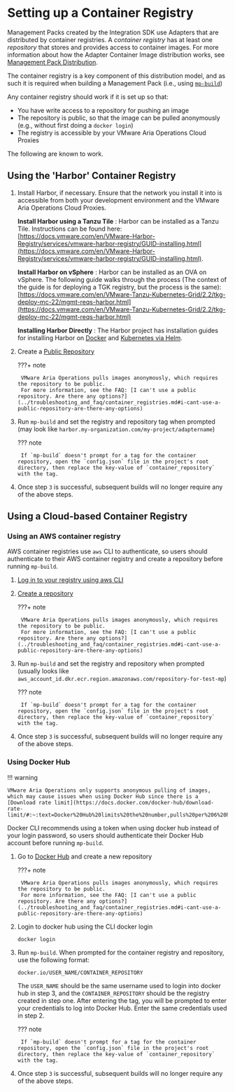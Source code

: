 # Setting up a Container Registry

Management Packs created by the Integration SDK use Adapters that are distributed by container registries. 
A _container registry_ has at least one _repository_ that stores and provides access to container images.
For more information about how the Adapter Container Image distribution works, see [Management Pack Distribution](../references/architecture.md#management-pack-distribution).

The container registry is a key component of this distribution model, and as such it is required when building a Management Pack (i.e., using [`mp-build`](../references/mp-build.md))

Any container registry should work if it is set up so that:

* You have write access to a repository for pushing an image
* The repository is public, so that the image can be pulled anonymously (e.g., without first doing a `docker login`)
* The registry is accessible by your VMware Aria Operations Cloud Proxies

The following are known to work.

## Using the 'Harbor' Container Registry

1. Install Harbor, if necessary. Ensure that the network you install it into is accessible from both your development environment and the VMware Aria Operations Cloud Proxies.

      **Install Harbor using a Tanzu Tile**
      :  Harbor can be installed as a Tanzu Tile. Instructions can be found here: [https://docs.vmware.com/en/VMware-Harbor-Registry/services/vmware-harbor-registry/GUID-installing.html](https://docs.vmware.com/en/VMware-Harbor-Registry/services/vmware-harbor-registry/GUID-installing.html).

      **Install Harbor on vSphere**
      :  Harbor can be installed as an OVA on vSphere. The following guide walks through the process (The context of the guide is for deploying a TGK registry, but the process is the same):
         [https://docs.vmware.com/en/VMware-Tanzu-Kubernetes-Grid/2.2/tkg-deploy-mc-22/mgmt-reqs-harbor.html](https://docs.vmware.com/en/VMware-Tanzu-Kubernetes-Grid/2.2/tkg-deploy-mc-22/mgmt-reqs-harbor.html)

      **Installing Harbor Directly**
      :  The Harbor project has installation guides for installing Harbor on [Docker](https://goharbor.io/docs/2.9.0/install-config/) and [Kubernetes via Helm](https://goharbor.io/docs/2.9.0/install-config/harbor-ha-helm/).

2. Create a [Public Repository](https://goharbor.io/docs/2.0.0/working-with-projects/create-projects/)

    ???+ note

        VMware Aria Operations pulls images anonymously, which requires the repository to be public.
        For more information, see the FAQ: [I can't use a public repository. Are there any options?](../troubleshooting_and_faq/container_registries.md#i-cant-use-a-public-repository-are-there-any-options)

3. Run `mp-build` and set the registry and repository tag when prompted (may look like `harbor.my-organization.com/my-project/adaptername`)

    ??? note

        If `mp-build` doesn't prompt for a tag for the container repository, open the `config.json` file in the project's root directory, then replace the key-value of `container_repository` with the tag.

4. Once step `3` is successful, subsequent builds will no longer require any of the above steps.

## Using a Cloud-based Container Registry

### Using an AWS container registry

AWS container registries use `aws` CLI to authenticate, so users should authenticate to their AWS container registry and create a repository before
running `mp-build`.

1. [Log in to your registry using aws CLI](https://docs.aws.amazon.com/AmazonECR/latest/userguide/getting-started-cli.html#cli-authenticate-registry)
2. [Create a repository](https://docs.aws.amazon.com/AmazonECR/latest/userguide/getting-started-cli.html#cli-create-repository:~:text=your%20default%20registry-,Step%203%3A%20Create%20a%20repository,-Step%204%3A%20Push)

    ???+ note

        VMware Aria Operations pulls images anonymously, which requires the repository to be public.
        For more information, see the FAQ: [I can't use a public repository. Are there any options?](../troubleshooting_and_faq/container_registries.md#i-cant-use-a-public-repository-are-there-any-options)

3. Run `mp-build` and set the registry and repository when prompted (usually looks like `aws_account_id.dkr.ecr.region.amazonaws.com/repository-for-test-mp`)

    ??? note

        If `mp-build` doesn't prompt for a tag for the container repository, open the `config.json` file in the project's root directory, then replace the key-value of `container_repository` with the tag.
 
4. Once step `3` is successful, subsequent builds will no longer require any of the above steps.

### Using Docker Hub

!!! warning

    VMware Aria Operations only supports anonymous pulling of images, which may cause issues when using Docker Hub since there is a [Download rate limit](https://docs.docker.com/docker-hub/download-rate-limit/#:~:text=Docker%20Hub%20limits%20the%20number,pulls%20per%206%20hour%20period). 

Docker CLI recommends using a token when using docker hub instead of your login password, so users should authenticate their Docker Hub account before running `mp-build`.

1. Go to [Docker Hub](https://hub.docker.com/repository/create?) and create a new repository
 
    ???+ note

        VMware Aria Operations pulls images anonymously, which requires the repository to be public.
        For more information, see the FAQ: [I can't use a public repository. Are there any options?](../troubleshooting_and_faq/container_registries.md#i-cant-use-a-public-repository-are-there-any-options)

2. Login to docker hub using the CLI docker login

    ```{ .shell .copy}
    docker login
    ```

3. Run `mp-build`. When prompted for the container registry and repository, use the following format:

    ``` {.shell .copy}
    docker.io/USER_NAME/CONTAINER_REPOSITORY
    ```
    The `USER_NAME` should be the same username used to login into docker hub in step 3, and the `CONTAINER_REPOSITORY` should be the registry created in step one.
    After entering the tag, you will be prompted to enter your credentials to log into Docker Hub. Enter the same credentials used in step 2.

    ??? note

        If `mp-build` doesn't prompt for a tag for the container repository, open the `config.json` file in the project's root directory, then replace the key-value of `container_repository` with the tag.

4. Once step `3` is successful, subsequent builds will no longer require any of the above steps.